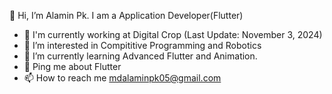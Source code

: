 👋 Hi, I’m Alamin Pk. I am a Application Developer(Flutter)

- 🏢 I'm currently working at Digital Crop (Last Update: November 3, 2024)
- 👀 I’m interested in Compititive Programming and Robotics
- 🌱 I’m currently learning Advanced Flutter and Animation.
- 💬 Ping me about Flutter
- 📫 How to reach me mdalaminpk05@gmail.com


<!---
Alaminpk05/Alaminpk05 is a ✨ special ✨ repository because its `README.md` (this file) appears on your GitHub profile.
You can click the Preview link to take a look at your changes.
--->
